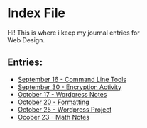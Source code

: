# Index File
Hi! This is where i keep my journal entries for\
Web Design.
## Entries:
- [September 16 - Command Line Tools](entries/Terminal.md)
- [September 30 - Encryption Activity](entries/Encryption.md)
- [October 17 - Wordpress Notes](entries/Notes.md)
- [October 20 - Formatting](entries/Formatting.md)
- [October 25 - Wordpress Project](entries/Project.md)
- [Ocober 23 - Math Notes](entries/MathNotes.md)
